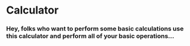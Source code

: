 # Calculator

### Hey, folks who want to perform some basic calculations use this calculator and perform all of your basic operations...

